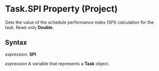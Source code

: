 
# Task.SPI Property (Project)

Gets the value of the schedule performance index (SPI) calculation for the task. Read-only  **Double**.


## Syntax

 _expression_. **SPI**

 _expression_ A variable that represents a **Task** object.

